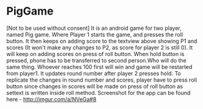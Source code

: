# PigGame
[Not to be used without consent]
It is an android game for two player, named Pig game. Where Player 1 starts the game, and presses the roll button. It then keeps on adding score to the textview above showing P1 and scores (It won't make any changes to P2, as score for player 2 is still 0). It will keep on adding scores on press of roll button. When hold button is pressed, phone has to be transferred to second person.Who will do the same thing. Whoever reaches 100 first will win and game will be restarted from player1. It updates round number after player 2 presses hold. To replicate the changes in round number and scores, player have to press roll button since changes in scores will be made on press of roll button as settext is written inside roll method.
Screenshot for the app can be found here - http://imgur.com/a/NVeGa#8
